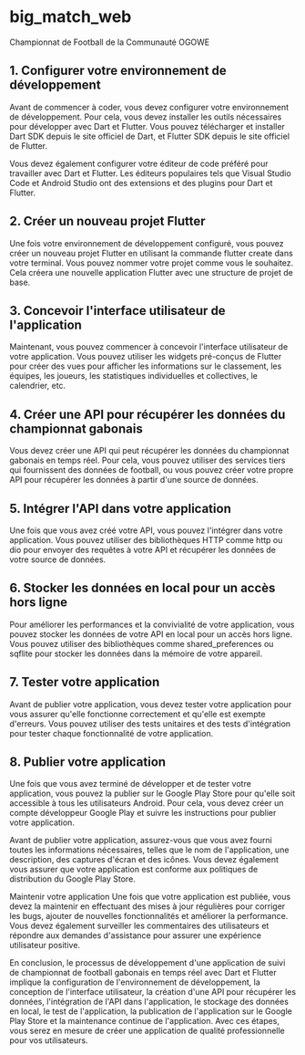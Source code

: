 # big_match_web
Championnat de Football de la Communauté OGOWE

## 1. Configurer votre environnement de développement
Avant de commencer à coder, vous devez configurer votre environnement de développement. Pour cela, vous devez installer les outils nécessaires pour développer avec Dart et Flutter. Vous pouvez télécharger et installer Dart SDK depuis le site officiel de Dart, et Flutter SDK depuis le site officiel de Flutter.

Vous devez également configurer votre éditeur de code préféré pour travailler avec Dart et Flutter. Les éditeurs populaires tels que Visual Studio Code et Android Studio ont des extensions et des plugins pour Dart et Flutter.

## 2. Créer un nouveau projet Flutter
Une fois votre environnement de développement configuré, vous pouvez créer un nouveau projet Flutter en utilisant la commande flutter create dans votre terminal. Vous pouvez nommer votre projet comme vous le souhaitez. Cela créera une nouvelle application Flutter avec une structure de projet de base.

## 3. Concevoir l'interface utilisateur de l'application
Maintenant, vous pouvez commencer à concevoir l'interface utilisateur de votre application. Vous pouvez utiliser les widgets pré-conçus de Flutter pour créer des vues pour afficher les informations sur le classement, les équipes, les joueurs, les statistiques individuelles et collectives, le calendrier, etc.

## 4. Créer une API pour récupérer les données du championnat gabonais
Vous devez créer une API qui peut récupérer les données du championnat gabonais en temps réel. Pour cela, vous pouvez utiliser des services tiers qui fournissent des données de football, ou vous pouvez créer votre propre API pour récupérer les données à partir d'une source de données.

## 5. Intégrer l'API dans votre application
Une fois que vous avez créé votre API, vous pouvez l'intégrer dans votre application. Vous pouvez utiliser des bibliothèques HTTP comme http ou dio pour envoyer des requêtes à votre API et récupérer les données de votre source de données.

## 6. Stocker les données en local pour un accès hors ligne
Pour améliorer les performances et la convivialité de votre application, vous pouvez stocker les données de votre API en local pour un accès hors ligne. Vous pouvez utiliser des bibliothèques comme shared_preferences ou sqflite pour stocker les données dans la mémoire de votre appareil.

## 7. Tester votre application
Avant de publier votre application, vous devez tester votre application pour vous assurer qu'elle fonctionne correctement et qu'elle est exempte d'erreurs. Vous pouvez utiliser des tests unitaires et des tests d'intégration pour tester chaque fonctionnalité de votre application.

## 8. Publier votre application
Une fois que vous avez terminé de développer et de tester votre application, vous pouvez la publier sur le Google Play Store pour qu'elle soit accessible à tous les utilisateurs Android. Pour cela, vous devez créer un compte développeur Google Play et suivre les instructions pour publier votre application.

Avant de publier votre application, assurez-vous que vous avez fourni toutes les informations nécessaires, telles que le nom de l'application, une description, des captures d'écran et des icônes. Vous devez également vous assurer que votre application est conforme aux politiques de distribution du Google Play Store.

Maintenir votre application
Une fois que votre application est publiée, vous devez la maintenir en effectuant des mises à jour régulières pour corriger les bugs, ajouter de nouvelles fonctionnalités et améliorer la performance. Vous devez également surveiller les commentaires des utilisateurs et répondre aux demandes d'assistance pour assurer une expérience utilisateur positive.

En conclusion, le processus de développement d'une application de suivi de championnat de football gabonais en temps réel avec Dart et Flutter implique la configuration de l'environnement de développement, la conception de l'interface utilisateur, la création d'une API pour récupérer les données, l'intégration de l'API dans l'application, le stockage des données en local, le test de l'application, la publication de l'application sur le Google Play Store et la maintenance continue de l'application. Avec ces étapes, vous serez en mesure de créer une application de qualité professionnelle pour vos utilisateurs.

